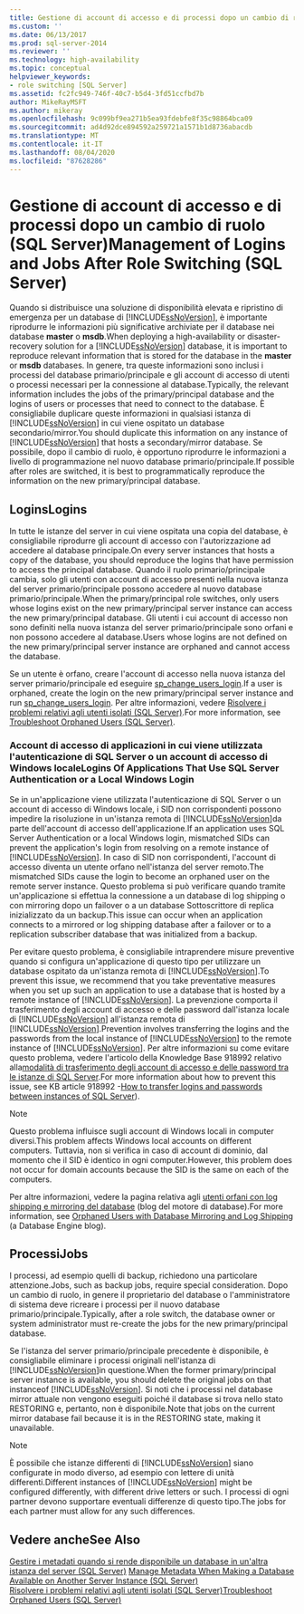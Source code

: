 ```yaml
---
title: Gestione di account di accesso e di processi dopo un cambio di ruolo (SQL Server) | Microsoft Docs
ms.custom: ''
ms.date: 06/13/2017
ms.prod: sql-server-2014
ms.reviewer: ''
ms.technology: high-availability
ms.topic: conceptual
helpviewer_keywords:
- role switching [SQL Server]
ms.assetid: fc2fc949-746f-40c7-b5d4-3fd51ccfbd7b
author: MikeRayMSFT
ms.author: mikeray
ms.openlocfilehash: 9c099bf9ea271b5ea93fdebfe8f35c98864bca09
ms.sourcegitcommit: ad4d92dce894592a259721a1571b1d8736abacdb
ms.translationtype: MT
ms.contentlocale: it-IT
ms.lasthandoff: 08/04/2020
ms.locfileid: "87628286"
---
```

# <a name="management-of-logins-and-jobs-after-role-switching-sql-server"></a><span data-ttu-id="69549-102">Gestione di account di accesso e di processi dopo un cambio di ruolo (SQL Server)</span><span class="sxs-lookup"><span data-stu-id="69549-102">Management of Logins and Jobs After Role Switching (SQL Server)</span></span>
  <span data-ttu-id="69549-103"> Quando si distribuisce una soluzione di disponibilità elevata e ripristino di emergenza per un database di [!INCLUDE[ssNoVersion](../../includes/ssnoversion-md.md)], è importante riprodurre le informazioni più significative archiviate per il database nei database **master** o **msdb**.</span><span class="sxs-lookup"><span data-stu-id="69549-103">When deploying a high-availability or disaster-recovery solution for a [!INCLUDE[ssNoVersion](../../includes/ssnoversion-md.md)] database, it is important to reproduce relevant information that is stored for the database in the **master** or **msdb** databases.</span></span> <span data-ttu-id="69549-104">In genere, tra queste informazioni sono inclusi i processi del database primario/principale e gli account di accesso di utenti o processi necessari per la connessione al database.</span><span class="sxs-lookup"><span data-stu-id="69549-104">Typically, the relevant information includes the jobs of the primary/principal database and the logins of users or processes that need to connect to the database.</span></span> <span data-ttu-id="69549-105">È consigliabile duplicare queste informazioni in qualsiasi istanza di [!INCLUDE[ssNoVersion](../../includes/ssnoversion-md.md)] in cui viene ospitato un database secondario/mirror.</span><span class="sxs-lookup"><span data-stu-id="69549-105">You should duplicate this information on any instance of [!INCLUDE[ssNoVersion](../../includes/ssnoversion-md.md)] that hosts a secondary/mirror database.</span></span> <span data-ttu-id="69549-106">Se possibile, dopo il cambio di ruolo, è opportuno riprodurre le informazioni a livello di programmazione nel nuovo database primario/principale.</span><span class="sxs-lookup"><span data-stu-id="69549-106">If possible after roles are switched, it is best to programmatically reproduce the information on the new primary/principal database.</span></span>  
  
## <a name="logins"></a><span data-ttu-id="69549-107">Logins</span><span class="sxs-lookup"><span data-stu-id="69549-107">Logins</span></span>  
 <span data-ttu-id="69549-108">In tutte le istanze del server in cui viene ospitata una copia del database, è consigliabile riprodurre gli account di accesso con l'autorizzazione ad accedere al database principale.</span><span class="sxs-lookup"><span data-stu-id="69549-108">On every server instances that hosts a copy of the database, you should reproduce the logins that have permission to access the principal database.</span></span> <span data-ttu-id="69549-109">Quando il ruolo primario/principale cambia, solo gli utenti con account di accesso presenti nella nuova istanza del server primario/principale possono accedere al nuovo database primario/principale.</span><span class="sxs-lookup"><span data-stu-id="69549-109">When the primary/principal role switches, only users whose logins exist on the new primary/principal server instance can access the new primary/principal database.</span></span> <span data-ttu-id="69549-110">Gli utenti i cui account di accesso non sono definiti nella nuova istanza del server primario/principale sono orfani e non possono accedere al database.</span><span class="sxs-lookup"><span data-stu-id="69549-110">Users whose logins are not defined on the new primary/principal server instance are orphaned and cannot access the database.</span></span>  
  
 <span data-ttu-id="69549-111">Se un utente è orfano, creare l'account di accesso nella nuova istanza del server primario/principale ed eseguire [sp_change_users_login](/sql/relational-databases/system-stored-procedures/sp-change-users-login-transact-sql).</span><span class="sxs-lookup"><span data-stu-id="69549-111">If a user is orphaned, create the login on the new primary/principal server instance and run [sp_change_users_login](/sql/relational-databases/system-stored-procedures/sp-change-users-login-transact-sql).</span></span> <span data-ttu-id="69549-112">Per altre informazioni, vedere [Risolvere i problemi relativi agli utenti isolati &#40;SQL Server&#41;](troubleshoot-orphaned-users-sql-server.md).</span><span class="sxs-lookup"><span data-stu-id="69549-112">For more information, see [Troubleshoot Orphaned Users &#40;SQL Server&#41;](troubleshoot-orphaned-users-sql-server.md).</span></span>  
  
###  <a name="logins-of-applications-that-use-sql-server-authentication-or-a-local-windows-login"></a><a name="SSauthentication"></a> <span data-ttu-id="69549-113">Account di accesso di applicazioni in cui viene utilizzata l'autenticazione di SQL Server o un account di accesso di Windows locale</span><span class="sxs-lookup"><span data-stu-id="69549-113">Logins Of Applications That Use SQL Server Authentication or a Local Windows Login</span></span>  
 <span data-ttu-id="69549-114">Se in un'applicazione viene utilizzata l'autenticazione di SQL Server o un account di accesso di Windows locale, i SID non corrispondenti possono impedire la risoluzione in un'istanza remota di [!INCLUDE[ssNoVersion](../../includes/ssnoversion-md.md)]da parte dell'account di accesso dell'applicazione.</span><span class="sxs-lookup"><span data-stu-id="69549-114">If an application uses SQL Server Authentication or a local Windows login, mismatched SIDs can prevent the application's login from resolving on a remote instance of [!INCLUDE[ssNoVersion](../../includes/ssnoversion-md.md)].</span></span> <span data-ttu-id="69549-115">In caso di SID non corrispondenti, l'account di accesso diventa un utente orfano nell'istanza del server remoto.</span><span class="sxs-lookup"><span data-stu-id="69549-115">The mismatched SIDs cause the login to become an orphaned user on the remote server instance.</span></span> <span data-ttu-id="69549-116">Questo problema si può verificare quando tramite un'applicazione si effettua la connessione a un database di log shipping o con mirroring dopo un failover o a un database Sottoscrittore di replica inizializzato da un backup.</span><span class="sxs-lookup"><span data-stu-id="69549-116">This issue can occur when an application connects to a mirrored or log shipping database after a failover or to a replication subscriber database that was initialized from a backup.</span></span>  
  
 <span data-ttu-id="69549-117">Per evitare questo problema, è consigliabile intraprendere misure preventive quando si configura un'applicazione di questo tipo per utilizzare un database ospitato da un'istanza remota di [!INCLUDE[ssNoVersion](../../includes/ssnoversion-md.md)].</span><span class="sxs-lookup"><span data-stu-id="69549-117">To prevent this issue, we recommend that you take preventative measures when you set up such an application to use a database that is hosted by a remote instance of [!INCLUDE[ssNoVersion](../../includes/ssnoversion-md.md)].</span></span> <span data-ttu-id="69549-118">La prevenzione comporta il trasferimento degli account di accesso e delle password dall'istanza locale di [!INCLUDE[ssNoVersion](../../includes/ssnoversion-md.md)] all'istanza remota di [!INCLUDE[ssNoVersion](../../includes/ssnoversion-md.md)].</span><span class="sxs-lookup"><span data-stu-id="69549-118">Prevention involves transferring the logins and the passwords from the local instance of [!INCLUDE[ssNoVersion](../../includes/ssnoversion-md.md)] to the remote instance of [!INCLUDE[ssNoVersion](../../includes/ssnoversion-md.md)].</span></span> <span data-ttu-id="69549-119">Per altre informazioni su come evitare questo problema, vedere l'articolo della Knowledge Base 918992 relativo alla[modalità di trasferimento degli account di accesso e delle password tra le istanze di SQL Server](https://support.microsoft.com/kb/918992/).</span><span class="sxs-lookup"><span data-stu-id="69549-119">For more information about how to prevent this issue, see KB article 918992 -[How to transfer logins and passwords between instances of SQL Server](https://support.microsoft.com/kb/918992/)).</span></span>  
  
> [!NOTE]  
>  <span data-ttu-id="69549-120">Questo problema influisce sugli account di Windows locali in computer diversi.</span><span class="sxs-lookup"><span data-stu-id="69549-120">This problem affects Windows local accounts on different computers.</span></span> <span data-ttu-id="69549-121">Tuttavia, non si verifica in caso di account di dominio, dal momento che il SID è identico in ogni computer.</span><span class="sxs-lookup"><span data-stu-id="69549-121">However, this problem does not occur for domain accounts because the SID is the same on each of the computers.</span></span>  
  
 <span data-ttu-id="69549-122">Per altre informazioni, vedere la pagina relativa agli [utenti orfani con log shipping e mirroring del database](https://blogs.msdn.com/b/sqlserverfaq/archive/2009/04/13/orphaned-users-with-database-mirroring-and-log-shipping.aspx) (blog del motore di database).</span><span class="sxs-lookup"><span data-stu-id="69549-122">For more information, see [Orphaned Users with Database Mirroring and Log Shipping](https://blogs.msdn.com/b/sqlserverfaq/archive/2009/04/13/orphaned-users-with-database-mirroring-and-log-shipping.aspx) (a Database Engine blog).</span></span>  
  
## <a name="jobs"></a><span data-ttu-id="69549-123">Processi</span><span class="sxs-lookup"><span data-stu-id="69549-123">Jobs</span></span>  
 <span data-ttu-id="69549-124">I processi, ad esempio quelli di backup, richiedono una particolare attenzione.</span><span class="sxs-lookup"><span data-stu-id="69549-124">Jobs, such as backup jobs, require special consideration.</span></span> <span data-ttu-id="69549-125">Dopo un cambio di ruolo, in genere il proprietario del database o l'amministratore di sistema deve ricreare i processi per il nuovo database primario/principale.</span><span class="sxs-lookup"><span data-stu-id="69549-125">Typically, after a role switch, the database owner or system administrator must re-create the jobs for the new primary/principal database.</span></span>  
  
 <span data-ttu-id="69549-126">Se l'istanza del server primario/principale precedente è disponibile, è consigliabile eliminare i processi originali nell'istanza di [!INCLUDE[ssNoVersion](../../includes/ssnoversion-md.md)]in questione.</span><span class="sxs-lookup"><span data-stu-id="69549-126">When the former primary/principal server instance is available, you should delete the original jobs on that instanceof [!INCLUDE[ssNoVersion](../../includes/ssnoversion-md.md)].</span></span> <span data-ttu-id="69549-127">Si noti che i processi nel database mirror attuale non vengono eseguiti poiché il database si trova nello stato RESTORING e, pertanto, non è disponibile.</span><span class="sxs-lookup"><span data-stu-id="69549-127">Note that jobs on the current mirror database fail because it is in the RESTORING state, making it unavailable.</span></span>  
  
> [!NOTE]  
>  <span data-ttu-id="69549-128">È possibile che istanze differenti di [!INCLUDE[ssNoVersion](../../includes/ssnoversion-md.md)] siano configurate in modo diverso, ad esempio con lettere di unità differenti.</span><span class="sxs-lookup"><span data-stu-id="69549-128">Different instances of [!INCLUDE[ssNoVersion](../../includes/ssnoversion-md.md)] might be configured differently, with different drive letters or such.</span></span> <span data-ttu-id="69549-129">I processi di ogni partner devono supportare eventuali differenze di questo tipo.</span><span class="sxs-lookup"><span data-stu-id="69549-129">The jobs for each partner must allow for any such differences.</span></span>  
  
## <a name="see-also"></a><span data-ttu-id="69549-130">Vedere anche</span><span class="sxs-lookup"><span data-stu-id="69549-130">See Also</span></span>  
 <span data-ttu-id="69549-131">[Gestire i metadati quando si rende disponibile un database in un'altra istanza del server &#40;SQL Server&#41;](../../relational-databases/databases/manage-metadata-when-making-a-database-available-on-another-server.md) </span><span class="sxs-lookup"><span data-stu-id="69549-131">[Manage Metadata When Making a Database Available on Another Server Instance &#40;SQL Server&#41;](../../relational-databases/databases/manage-metadata-when-making-a-database-available-on-another-server.md) </span></span>  
 [<span data-ttu-id="69549-132">Risolvere i problemi relativi agli utenti isolati &#40;SQL Server&#41;</span><span class="sxs-lookup"><span data-stu-id="69549-132">Troubleshoot Orphaned Users &#40;SQL Server&#41;</span></span>](troubleshoot-orphaned-users-sql-server.md)  
  
  
